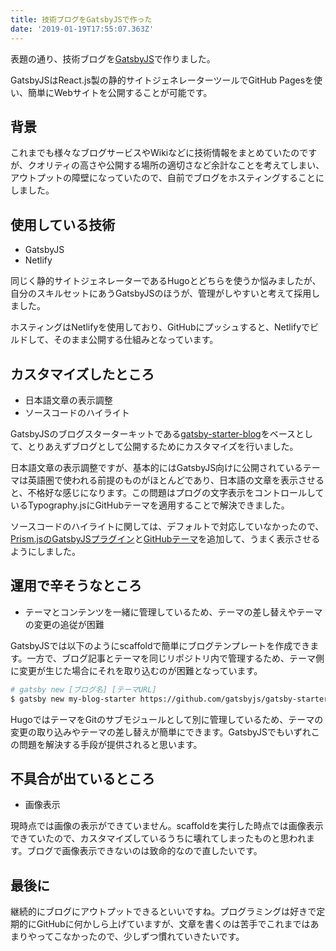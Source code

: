 ```yaml
---
title: 技術ブログをGatsbyJSで作った
date: '2019-01-19T17:55:07.363Z'
---
```

表題の通り、技術ブログを[GatsbyJS](https://www.gatsbyjs.org/)で作りました。

GatsbyJSはReact.js製の静的サイトジェネレーターツールでGitHub Pagesを使い、簡単にWebサイトを公開することが可能です。

## 背景
これまでも様々なブログサービスやWikiなどに技術情報をまとめていたのですが、クオリティの高さや公開する場所の適切さなど余計なことを考えてしまい、アウトプットの障壁になっていたので、自前でブログをホスティングすることにしました。

## 使用している技術
* GatsbyJS
* Netlify

同じく静的サイトジェネレーターであるHugoとどちらを使うか悩みましたが、自分のスキルセットにあうGatsbyJSのほうが、管理がしやすいと考えて採用しました。

ホスティングはNetlifyを使用しており、GitHubにプッシュすると、Netlifyでビルドして、そのまま公開する仕組みとなっています。

## カスタマイズしたところ
* 日本語文章の表示調整
* ソースコードのハイライト

GatsbyJSのブログスターターキットである[gatsby-starter-blog](https://github.com/gatsbyjs/gatsby-starter-blog)をベースとして、とりあえずブログとして公開するためにカスタマイズを行いました。

日本語文章の表示調整ですが、基本的にはGatsbyJS向けに公開されているテーマは英語圏で使われる前提のものがほとんどであり、日本語の文章を表示させると、不格好な感じになります。この問題はプログの文字表示をコントロールしているTypography.jsにGitHubテーマを適用することで解決できました。

ソースコードのハイライトに関しては、デフォルトで対応していなかったので、[Prism.jsのGatsbyJSプラグイン](https://www.gatsbyjs.org/packages/gatsby-remark-prismjs/)と[GitHubテーマ](https://github.com/LukeAskew/prism-github)を追加して、うまく表示させるようにしました。

## 運用で辛そうなところ
* テーマとコンテンツを一緒に管理しているため、テーマの差し替えやテーマの変更の追従が困難

GatsbyJSでは以下のようにscaffoldで簡単にブログテンプレートを作成できます。一方で、ブログ記事とテーマを同じリポジトリ内で管理するため、テーマ側に変更が生じた場合にそれを取り込むのが困難となっています。

```bash
# gatsby new [ブログ名] [テーマURL]
$ gatsby new my-blog-starter https://github.com/gatsbyjs/gatsby-starter-blog
```

HugoではテーマをGitのサブモジュールとして別に管理しているため、テーマの変更の取り込みやテーマの差し替えが簡単にできます。GatsbyJSでもいずれこの問題を解決する手段が提供されると思います。

## 不具合が出ているところ
* 画像表示

現時点では画像の表示ができていません。scaffoldを実行した時点では画像表示できていたので、カスタマイズしているうちに壊れてしまったものと思われます。ブログで画像表示できないのは致命的なので直したいです。

## 最後に
継続的にブログにアウトプットできるといいですね。プログラミングは好きで定期的にGitHubに何かしら上げていますが、文章を書くのは苦手でこれまではあまりやってこなかったので、少しずつ慣れていきたいです。
